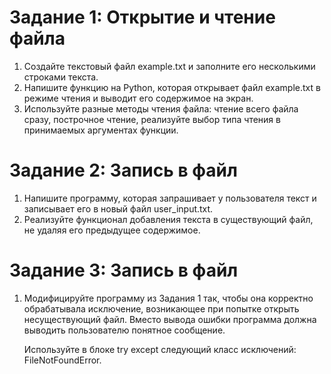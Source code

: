 # Задание 1:  Открытие и чтение файла

1.	Создайте текстовый файл example.txt и заполните его несколькими строками текста.
2.	Напишите функцию на Python, которая открывает файл example.txt в режиме чтения и выводит его содержимое на экран.
3.	Используйте разные методы чтения файла: чтение всего файла сразу, построчное чтение, реализуйте выбор типа чтения в принимаемых аргументах функции.
# Задание 2:  Запись в файл

1.	Напишите программу, которая запрашивает у пользователя текст и записывает его в новый файл user_input.txt.
2.	Реализуйте функционал добавления текста в существующий файл, не удаляя его предыдущее содержимое.

# Задание 3:  Запись в файл

1.	Модифицируйте программу из Задания 1 так, чтобы она корректно обрабатывала исключение, возникающее при попытке открыть несуществующий файл. Вместо вывода ошибки программа должна выводить пользователю понятное сообщение.

	Используйте в блоке try except следующий класс исключений: FileNotFoundError.

